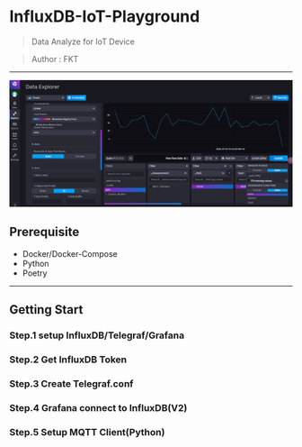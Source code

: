 # InfluxDB-IoT-Playground

> Data Analyze for IoT Device

> Author : FKT

---

![preview](images/preview.png)

## Prerequisite

- Docker/Docker-Compose
- Python
- Poetry

---

## Getting Start

### Step.1 setup InfluxDB/Telegraf/Grafana

### Step.2 Get InfluxDB Token

### Step.3 Create Telegraf.conf

### Step.4 Grafana connect to InfluxDB(V2)

### Step.5 Setup MQTT Client(Python)